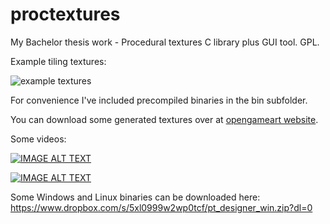 # proctextures
My Bachelor thesis work - Procedural textures C library plus GUI tool. GPL.

Example tiling textures:

![example textures](http://i.imgur.com/eQ1L145.jpg)

For convenience I've included precompiled binaries in the bin subfolder.

You can download some generated textures over at [opengameart website](https://opengameart.org/content/40-procedural-textures?page=1).

Some videos:

[![IMAGE ALT TEXT](http://img.youtube.com/vi/n5fy9sr6iAQ/0.jpg)](http://www.youtube.com/watch?v=n5fy9sr6iAQ "quick tutorial")

[![IMAGE ALT TEXT](http://img.youtube.com/vi/hgFQkmzt3nQ/0.jpg)](http://www.youtube.com/watch?v=hgFQkmzt3nQ "quick tutorial")

Some Windows and Linux binaries can be downloaded here: https://www.dropbox.com/s/5xl0999w2wp0tcf/pt_designer_win.zip?dl=0
